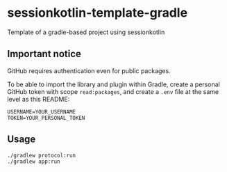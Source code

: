# sessionkotlin-template-gradle

Template of a gradle-based project using sessionkotlin

## Important notice

GitHub requires authentication even for public packages.

To be able to import the library and plugin within Gradle, create a personal GitHub token
with scope `read:packages`, and create a `.env` file at the same level as this README:

```shell
USERNAME=YOUR_USERNAME
TOKEN=YOUR_PERSONAL_TOKEN
```

## Usage

```shell
./gradlew protocol:run
./gradlew app:run
```


